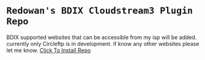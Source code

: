 # `Redowan's BDIX Cloudstream3 Plugin Repo`

BDIX supported websites that can be accessible from my isp will be added. currently only Circleftp is in development. if know any other websites please let me know.
[Click To Install Repo](cloudstreamrepo://raw.githubusercontent.com/redowan99/Redowan-CloudStream/master/repo.json)